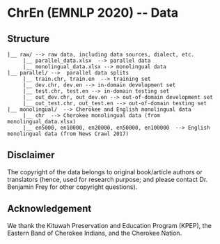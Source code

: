# ChrEn (EMNLP 2020) -- Data

## Structure

```
|__ raw/ --> raw data, including data sources, dialect, etc.
     |__ parallel_data.xlsx  --> parallel data
     |__ monolingual_data.xlsx --> monolingual data
|__ parallel/ -->  parallel data splits
     |__ train.chr, train.en  --> training set
     |__ dev.chr, dev.en --> in-domain development set
     |__ test.chr, test.en --> in-domain testing set
     |__ out_dev.chr, out_dev.en --> out-of-domain development set
     |__ out_test.chr, out_test.en --> out-of-domain testing set
|__ monolingual/  --> Cherokee and English monolingual data
     |__ chr  --> Cherokee monolingual data (from monolingual_data.xlsx)
     |__ en5000, en10000, en20000, en50000, en100000  --> English monolingual data (from News Crawl 2017)
```

## Disclaimer

The copyright of the data belongs to original book/article authors or translators (hence, used for research purpose; 
and please contact Dr. Benjamin Frey for other copyright questions).

## Acknowledgement

We thank the Kituwah Preservation and Education Program (KPEP), the Eastern Band of Cherokee Indians, 
and the Cherokee Nation.